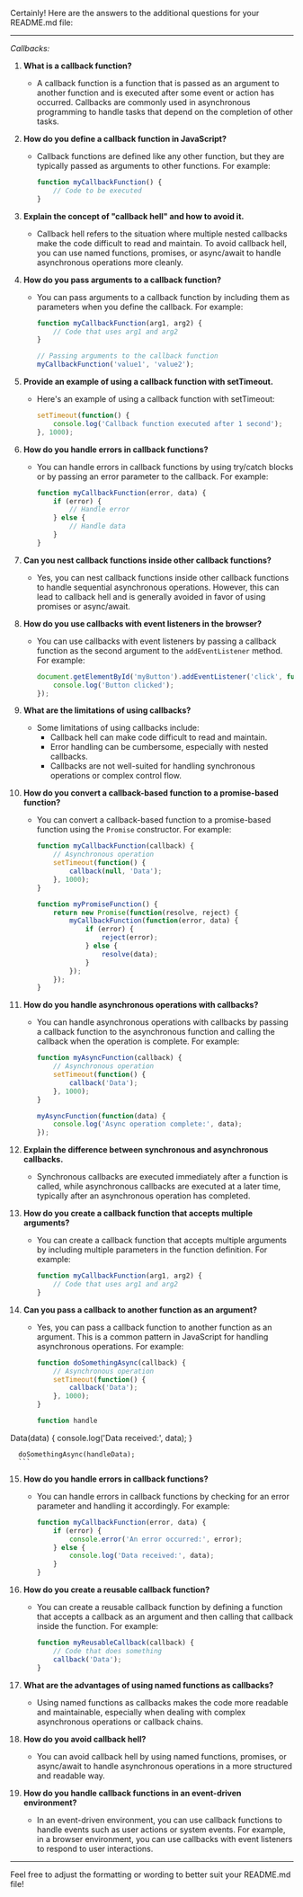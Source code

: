 Certainly! Here are the answers to the additional questions for your README.md file:

---

*Callbacks:*

1. **What is a callback function?**
   - A callback function is a function that is passed as an argument to another function and is executed after some event or action has occurred. Callbacks are commonly used in asynchronous programming to handle tasks that depend on the completion of other tasks.

2. **How do you define a callback function in JavaScript?**
   - Callback functions are defined like any other function, but they are typically passed as arguments to other functions. For example:
     ```javascript
     function myCallbackFunction() {
         // Code to be executed
     }
     ```

3. **Explain the concept of "callback hell" and how to avoid it.**
   - Callback hell refers to the situation where multiple nested callbacks make the code difficult to read and maintain. To avoid callback hell, you can use named functions, promises, or async/await to handle asynchronous operations more cleanly.

4. **How do you pass arguments to a callback function?**
   - You can pass arguments to a callback function by including them as parameters when you define the callback. For example:
     ```javascript
     function myCallbackFunction(arg1, arg2) {
         // Code that uses arg1 and arg2
     }

     // Passing arguments to the callback function
     myCallbackFunction('value1', 'value2');
     ```

5. **Provide an example of using a callback function with setTimeout.**
   - Here's an example of using a callback function with setTimeout:
     ```javascript
     setTimeout(function() {
         console.log('Callback function executed after 1 second');
     }, 1000);
     ```

6. **How do you handle errors in callback functions?**
   - You can handle errors in callback functions by using try/catch blocks or by passing an error parameter to the callback. For example:
     ```javascript
     function myCallbackFunction(error, data) {
         if (error) {
             // Handle error
         } else {
             // Handle data
         }
     }
     ```

7. **Can you nest callback functions inside other callback functions?**
   - Yes, you can nest callback functions inside other callback functions to handle sequential asynchronous operations. However, this can lead to callback hell and is generally avoided in favor of using promises or async/await.

8. **How do you use callbacks with event listeners in the browser?**
   - You can use callbacks with event listeners by passing a callback function as the second argument to the `addEventListener` method. For example:
     ```javascript
     document.getElementById('myButton').addEventListener('click', function() {
         console.log('Button clicked');
     });
     ```

9. **What are the limitations of using callbacks?**
   - Some limitations of using callbacks include:
     - Callback hell can make code difficult to read and maintain.
     - Error handling can be cumbersome, especially with nested callbacks.
     - Callbacks are not well-suited for handling synchronous operations or complex control flow.

10. **How do you convert a callback-based function to a promise-based function?**
    - You can convert a callback-based function to a promise-based function using the `Promise` constructor. For example:
      ```javascript
      function myCallbackFunction(callback) {
          // Asynchronous operation
          setTimeout(function() {
              callback(null, 'Data');
          }, 1000);
      }

      function myPromiseFunction() {
          return new Promise(function(resolve, reject) {
              myCallbackFunction(function(error, data) {
                  if (error) {
                      reject(error);
                  } else {
                      resolve(data);
                  }
              });
          });
      }
      ```

11. **How do you handle asynchronous operations with callbacks?**
    - You can handle asynchronous operations with callbacks by passing a callback function to the asynchronous function and calling the callback when the operation is complete. For example:
      ```javascript
      function myAsyncFunction(callback) {
          // Asynchronous operation
          setTimeout(function() {
              callback('Data');
          }, 1000);
      }

      myAsyncFunction(function(data) {
          console.log('Async operation complete:', data);
      });
      ```

12. **Explain the difference between synchronous and asynchronous callbacks.**
    - Synchronous callbacks are executed immediately after a function is called, while asynchronous callbacks are executed at a later time, typically after an asynchronous operation has completed.

13. **How do you create a callback function that accepts multiple arguments?**
    - You can create a callback function that accepts multiple arguments by including multiple parameters in the function definition. For example:
      ```javascript
      function myCallbackFunction(arg1, arg2) {
          // Code that uses arg1 and arg2
      }
      ```

14. **Can you pass a callback to another function as an argument?**
    - Yes, you can pass a callback function to another function as an argument. This is a common pattern in JavaScript for handling asynchronous operations. For example:
      ```javascript
      function doSomethingAsync(callback) {
          // Asynchronous operation
          setTimeout(function() {
              callback('Data');
          }, 1000);
      }

      function handle

Data(data) {
          console.log('Data received:', data);
      }

      doSomethingAsync(handleData);
      ```

15. **How do you handle errors in callback functions?**
    - You can handle errors in callback functions by checking for an error parameter and handling it accordingly. For example:
      ```javascript
      function myCallbackFunction(error, data) {
          if (error) {
              console.error('An error occurred:', error);
          } else {
              console.log('Data received:', data);
          }
      }
      ```

16. **How do you create a reusable callback function?**
    - You can create a reusable callback function by defining a function that accepts a callback as an argument and then calling that callback inside the function. For example:
      ```javascript
      function myReusableCallback(callback) {
          // Code that does something
          callback('Data');
      }
      ```

17. **What are the advantages of using named functions as callbacks?**
    - Using named functions as callbacks makes the code more readable and maintainable, especially when dealing with complex asynchronous operations or callback chains.

18. **How do you avoid callback hell?**
    - You can avoid callback hell by using named functions, promises, or async/await to handle asynchronous operations in a more structured and readable way.

19. **How do you handle callback functions in an event-driven environment?**
    - In an event-driven environment, you can use callback functions to handle events such as user actions or system events. For example, in a browser environment, you can use callbacks with event listeners to respond to user interactions.

---

Feel free to adjust the formatting or wording to better suit your README.md file!
